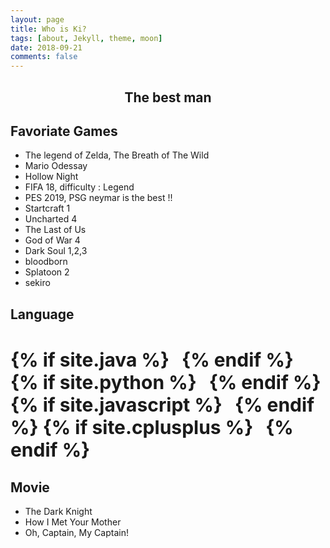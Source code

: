 ```yaml
---
layout: page
title: Who is Ki?
tags: [about, Jekyll, theme, moon]
date: 2018-09-21
comments: false
---
```


<center><h2>The best man</h2></center>

## Favoriate Games
* The legend of Zelda, The Breath of The Wild
* Mario Odessay
* Hollow Night
* FIFA 18, difficulty : Legend
* PES 2019, PSG neymar is the best !!
* Startcraft 1
* Uncharted 4
* The Last of Us
* God of War 4
* Dark Soul 1,2,3
* bloodborn
* Splatoon 2
* sekiro

## Language
<h3 class="title" style="font-size:30px;">
{% if site.java %}<i class="devicon-java-plain" style="margin-left:20px;"></i>{% endif %}
{% if site.python %}<i class="devicon-python-plain" style="margin-left:20px;"></i>{% endif %}
{% if site.javascript %}<i class="devicon-javascript-plain" style="margin-left:20px;"></i>{% endif %}
{% if site.cplusplus %}<i class="devicon-cplusplus-plain" style="margin-left:20px;"></i>{% endif %}
</h3>

## Movie
* The Dark Knight
* How I Met Your Mother
* Oh, Captain, My Captain!
